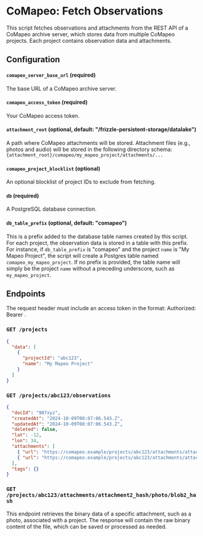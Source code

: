 # CoMapeo: Fetch Observations

This script fetches observations and attachments from the REST API of a CoMapeo archive server, which stores data from multiple CoMapeo projects. Each project contains observation data and attachments.

## Configuration

#### `comapeo_server_base_url` (required)

The base URL of a CoMapeo archive server.

#### `comapeo_access_token` (required)

Your CoMapeo access token.

#### `attachment_root` (optional, default: "/frizzle-persistent-storage/datalake")

A path where CoMapeo attachments will be stored. Attachment files (e.g., photos and audio) will be stored in the following directory schema: `{attachment_root}/comapeo/my_mapeo_project/attachments/...`

#### `comapeo_project_blocklist` (optional)

An optional blocklist of project IDs to exclude from fetching.

#### `db` (required)

A PostgreSQL database connection.

#### `db_table_prefix` (optional, default: "comapeo")

This is a prefix added to the database table names created by this script. For each project, the observation data is stored in a table with this prefix. For instance, if `db_table_prefix` is "comapeo" and the project `name` is "My Mapeo Project", the script will create a Postgres table named `comapeo_my_mapeo_project`. If no prefix is provided, the table name will simply be the project `name` without a preceding underscore, such as `my_mapeo_project`.

## Endpoints

The request header must include an access token in the format: Authorized: Bearer <token>.

### `GET /projects`

```json
{
  "data": [
    {
      "projectId": "abc123",
      "name": "My Mapeo Project"
    }
  ]
}
```

### `GET /projects/abc123/observations`

```json
{
  "docId": "987xyz",
  "createdAt": "2024-10-09T08:07:06.543.Z",
  "updatedAt": "2024-10-09T08:07:06.543.Z",
  "deleted": false,
  "lat": -12,
  "lon": 34,
  "attachments": [
    { "url": "https://comapeo.example/projects/abc123/attachments/attachment1_hash/photo/blob1_hash" },
    { "url": "https://comapeo.example/projects/abc123/attachments/attachment2_hash/photo/blob2_hash" }
  ],
  "tags": {}
}
```

### `GET /projects/abc123/attachments/attachment2_hash/photo/blob2_hash`

This endpoint retrieves the binary data of a specific attachment, such as a photo, associated with a project. The response will contain the raw binary content of the file, which can be saved or processed as needed.